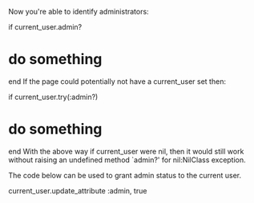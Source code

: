 Now you're able to identify administrators:

if current_user.admin?
  # do something
end
If the page could potentially not have a current_user set then:

if current_user.try(:admin?)
  # do something
end
With the above way if current_user were nil, then it would still work without raising an undefined method `admin?' for nil:NilClass exception.

The code below can be used to grant admin status to the current user.

current_user.update_attribute :admin, true